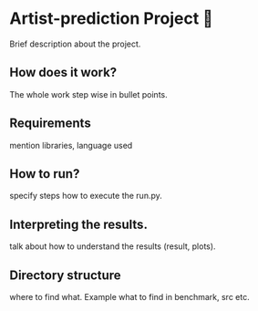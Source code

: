 # Artist-prediction Project 🎵

Brief description about the project. 

## How does it work?

The whole work step wise in bullet points.

## Requirements

mention libraries, language used

## How to run?

specify steps how to execute the run.py.

## Interpreting the results.

talk about how to understand the results (result, plots).

## Directory structure

where to find what. Example what to find in benchmark, src etc.
